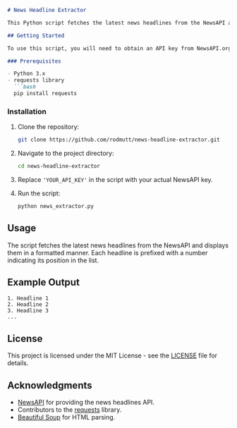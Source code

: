 ```markdown
# News Headline Extractor

This Python script fetches the latest news headlines from the NewsAPI and displays them in a formatted manner.

## Getting Started

To use this script, you will need to obtain an API key from NewsAPI.org. You can sign up for a free account to get your API key [here](https://newsapi.org/).

### Prerequisites

- Python 3.x
- requests library
  ```bash
  pip install requests
  ```

### Installation

1. Clone the repository:

   ```bash
   git clone https://github.com/rodmutt/news-headline-extractor.git
   ```

2. Navigate to the project directory:

   ```bash
   cd news-headline-extractor
   ```

3. Replace `'YOUR_API_KEY'` in the script with your actual NewsAPI key.

4. Run the script:

   ```bash
   python news_extractor.py
   ```

## Usage

The script fetches the latest news headlines from the NewsAPI and displays them in a formatted manner. Each headline is prefixed with a number indicating its position in the list.

## Example Output

```
1. Headline 1
2. Headline 2
3. Headline 3
...
```

## License

This project is licensed under the MIT License - see the [LICENSE](LICENSE) file for details.

## Acknowledgments

- [NewsAPI](https://newsapi.org/) for providing the news headlines API.
- Contributors to the [requests](https://github.com/psf/requests) library.
- [Beautiful Soup](https://www.crummy.com/software/BeautifulSoup/) for HTML parsing.
```
